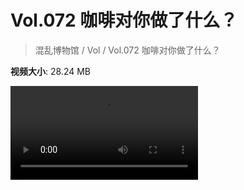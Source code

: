 # Vol.072 咖啡对你做了什么？

> 混乱博物馆 / Vol / Vol.072 咖啡对你做了什么？

**视频大小**: 28.24 MB

<div class="video"><video src="https://file.hsyhx.top/video/混乱博物馆/Vol/072.mp4" controls preload>🤔 您的浏览器不支持 video 标签</video></div>